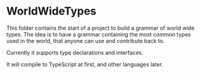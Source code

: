 WorldWideTypes
==============

This folder contains the start of a project to build a grammar of world wide types. The idea is to have a grammar containing the most common types used in the world, that anyone can use and contribute back to.

Currently it supports type declarations and interfaces.

It will compile to TypeScript at first, and other languages later.
